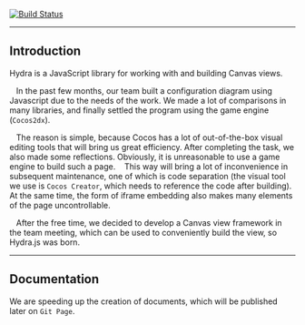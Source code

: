 [![Build Status](https://www.travis-ci.org/disver/hydrajs-maler.svg?branch=master)](https://www.travis-ci.org/disver/hydrajs-maler)


***

## Introduction

Hydra is a JavaScript library for working with and building Canvas views.

   In the past few months, our team built a configuration diagram using Javascript due to the needs of the work.
We made a lot of comparisons in many libraries, and finally settled the program using the game engine (`Cocos2dx`).

   The reason is simple, because Cocos has a lot of out-of-the-box visual editing tools that will bring us great efficiency.
After completing the task, we also made some reflections. Obviously, it is unreasonable to use a game engine to build such a page.
   This way will bring a lot of inconvenience in subsequent maintenance, one of which is code separation (the visual tool we use is `Cocos Creator`, which needs to reference the code after building).
At the same time, the form of iframe embedding also makes many elements of the page uncontrollable.

   After the free time, we decided to develop a Canvas view framework in the team meeting, which can be used to conveniently build the view, so Hydra.js was born.

---

## Documentation

We are speeding up the creation of documents, which will be published later on `Git Page`.